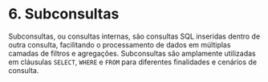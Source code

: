 # 6. Subconsultas

Subconsultas, ou consultas internas, são consultas SQL inseridas dentro de outra consulta, facilitando o processamento de dados em múltiplas camadas de filtros e agregações. Subconsultas são amplamente utilizadas em cláusulas `SELECT`, `WHERE` e `FROM` para diferentes finalidades e cenários de consulta.